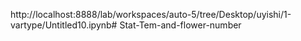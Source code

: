 http://localhost:8888/lab/workspaces/auto-5/tree/Desktop/uyishi/1-vartype/Untitled10.ipynb# Stat-Tem-and-flower-number
